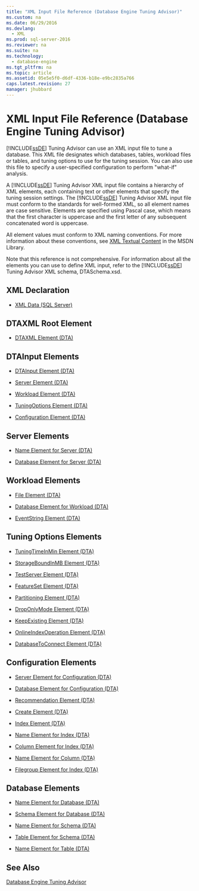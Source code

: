 ```yaml
---
title: "XML Input File Reference (Database Engine Tuning Advisor)"
ms.custom: na
ms.date: 06/29/2016
ms.devlang: 
  - XML
ms.prod: sql-server-2016
ms.reviewer: na
ms.suite: na
ms.technology: 
  - database-engine
ms.tgt_pltfrm: na
ms.topic: article
ms.assetid: 05e5e5f0-d6df-4336-b18e-e9bc2835a766
caps.latest.revision: 27
manager: jhubbard
---
```

# XML Input File Reference (Database Engine Tuning Advisor)
[!INCLUDE[ssDE](../../Topics/TopicNameContainA/tokens/ssDE_md.md)] Tuning Advisor can use an XML input file to tune a database. This XML file designates which databases, tables, workload files or tables, and tuning options to use for the tuning session. You can also use this file to specify a user-specified configuration to perform "what-if" analysis.  
  
 A [!INCLUDE[ssDE](../../Topics/TopicNameContainA/tokens/ssDE_md.md)] Tuning Advisor XML input file contains a hierarchy of XML elements, each containing text or other elements that specify the tuning session settings. The [!INCLUDE[ssDE](../../Topics/TopicNameContainA/tokens/ssDE_md.md)] Tuning Advisor XML input file must conform to the standards for well-formed XML, so all element names are case sensitive. Elements are specified using Pascal case, which means that the first character is uppercase and the first letter of any subsequent concatenated word is uppercase.  
  
 All element values must conform to XML naming conventions. For more information about these conventions, see [XML Textual Content](http://go.microsoft.com/fwlink/?LinkId=7614) in the MSDN Library.  
  
 Note that this reference is not comprehensive. For information about all the elements you can use to define XML input, refer to the [!INCLUDE[ssDE](../../Topics/TopicNameContainA/tokens/ssDE_md.md)] Tuning Advisor XML schema, DTASchema.xsd.  
  
## XML Declaration  
  
-   [XML Data (SQL Server)](../../Topics/TopicNameNotContainA/XML-Data--SQL-Server-.md)  
  
## DTAXML Root Element  
  
-   [DTAXML Element (DTA)](../../Topics/TopicNameNotContainA/DTAXML-Element--DTA-.md)  
  
## DTAInput Elements  
  
-   [DTAInput Element (DTA)](../../Topics/TopicNameNotContainA/DTAInput-Element--DTA-.md)  
  
-   [Server Element (DTA)](../../Topics/TopicNameNotContainA/Server-Element--DTA-.md)  
  
-   [Workload Element (DTA)](../../Topics/TopicNameNotContainA/Workload-Element--DTA-.md)  
  
-   [TuningOptions Element (DTA)](../../Topics/TopicNameNotContainA/TuningOptions-Element--DTA-.md)  
  
-   [Configuration Element (DTA)](../../Topics/TopicNameNotContainA/Configuration-Element--DTA-.md)  
  
## Server Elements  
  
-   [Name Element for Server (DTA)](../../Topics/TopicNameNotContainA/Name-Element-for-Server--DTA-.md)  
  
-   [Database Element for Server (DTA)](../../Topics/TopicNameNotContainA/Database-Element-for-Server--DTA-.md)  
  
## Workload Elements  
  
-   [File Element (DTA)](../../Topics/TopicNameNotContainA/File-Element--DTA-.md)  
  
-   [Database Element for Workload (DTA)](../../Topics/TopicNameNotContainA/Database-Element-for-Workload--DTA-.md)  
  
-   [EventString Element (DTA)](../../Topics/TopicNameNotContainA/EventString-Element--DTA-.md)  
  
## Tuning Options Elements  
  
-   [TuningTimeInMin Element (DTA)](../../Topics/TopicNameNotContainA/TuningTimeInMin-Element--DTA-.md)  
  
-   [StorageBoundInMB Element (DTA)](../../Topics/TopicNameNotContainA/StorageBoundInMB-Element--DTA-.md)  
  
-   [TestServer Element (DTA)](../../Topics/TopicNameNotContainA/TestServer-Element--DTA-.md)  
  
-   [FeatureSet Element (DTA)](../../Topics/TopicNameNotContainA/FeatureSet-Element--DTA-.md)  
  
-   [Partitioning Element (DTA)](../../Topics/TopicNameNotContainA/Partitioning-Element--DTA-.md)  
  
-   [DropOnlyMode Element (DTA)](../../Topics/TopicNameNotContainA/DropOnlyMode-Element--DTA-.md)  
  
-   [KeepExisting Element (DTA)](../../Topics/TopicNameNotContainA/KeepExisting-Element--DTA-.md)  
  
-   [OnlineIndexOperation Element (DTA)](../../Topics/TopicNameNotContainA/OnlineIndexOperation-Element--DTA-.md)  
  
-   [DatabaseToConnect Element (DTA)](../../Topics/TopicNameNotContainA/DatabaseToConnect-Element--DTA-.md)  
  
## Configuration Elements  
  
-   [Server Element for Configuration (DTA)](../../Topics/TopicNameNotContainA/Server-Element-for-Configuration--DTA-.md)  
  
-   [Database Element for Configuration (DTA)](../../Topics/TopicNameNotContainA/Database-Element-for-Configuration--DTA-.md)  
  
-   [Recommendation Element (DTA)](../../Topics/TopicNameNotContainA/Recommendation-Element--DTA-.md)  
  
-   [Create Element (DTA)](../../Topics/TopicNameNotContainA/Create-Element--DTA-.md)  
  
-   [Index Element (DTA)](../../Topics/TopicNameNotContainA/Index-Element--DTA-.md)  
  
-   [Name Element for Index (DTA)](../../Topics/TopicNameNotContainA/Name-Element-for-Index--DTA-.md)  
  
-   [Column Element for Index (DTA)](../../Topics/TopicNameNotContainA/Column-Element-for-Index--DTA-.md)  
  
-   [Name Element for Column (DTA)](../../Topics/TopicNameNotContainA/Name-Element-for-Column--DTA-.md)  
  
-   [Filegroup Element for Index (DTA)](../../Topics/TopicNameNotContainA/Filegroup-Element-for-Index--DTA-.md)  
  
## Database Elements  
  
-   [Name Element for Database (DTA)](../../Topics/TopicNameNotContainA/Name-Element-for-Database--DTA-.md)  
  
-   [Schema Element for Database (DTA)](../../Topics/TopicNameNotContainA/Schema-Element-for-Database--DTA-.md)  
  
-   [Name Element for Schema (DTA)](../../Topics/TopicNameNotContainA/Name-Element-for-Schema--DTA-.md)  
  
-   [Table Element for Schema (DTA)](../../Topics/TopicNameNotContainA/Table-Element-for-Schema--DTA-.md)  
  
-   [Name Element for Table (DTA)](../../Topics/TopicNameNotContainA/Name-Element-for-Table--DTA-.md)  
  
## See Also  
 [Database Engine Tuning Advisor](../../Topics/TopicNameNotContainA/Database-Engine-Tuning-Advisor.md)